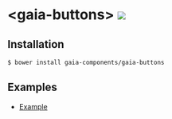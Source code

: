 # &lt;gaia-buttons&gt; ![](https://travis-ci.org/gaia-components/gaia-buttons.svg)

## Installation

```bash
$ bower install gaia-components/gaia-buttons
```

## Examples

- [Example](http://gaia-components.github.io/gaia-buttons/examples/)